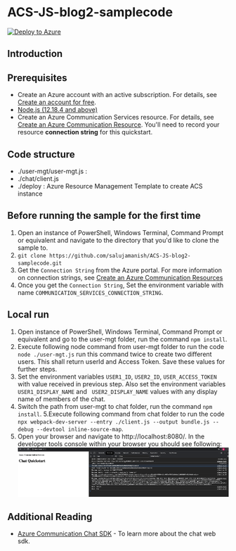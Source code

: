 # ACS-JS-blog2-samplecode

[![Deploy to Azure](https://aka.ms/deploytoazurebutton)](https://portal.azure.com/#create/Microsoft.Template/uri/https%3A%2F%2Fraw.githubusercontent.com%2Fsalujamanish%2FACS-JS-blog2-samplecode%2Fmain%2Fdeploy%2Fazuredeploy.json)

## Introduction

## Prerequisites
- Create an Azure account with an active subscription. For details, see [Create an account for free](https://azure.microsoft.com/free/?WT.mc_id=A261C142F).
- [Node.js (12.18.4 and above)](https://nodejs.org/en/download/)
- Create an Azure Communication Services resource. For details, see [Create an Azure Communication Resource](https://docs.microsoft.com/en-us/azure/communication-services/quickstarts/create-communication-resource). You'll need to record your resource **connection string** for this quickstart.

## Code structure
- ./user-mgt/user-mgt.js : 
- ./chat/client.js
- ./deploy : Azure Resource Management Template to create ACS instance
  
## Before running the sample for the first time

1. Open an instance of PowerShell, Windows Terminal, Command Prompt or equivalent and navigate to the directory that you'd like to clone the sample to.
2. `git clone https://github.com/salujamanish/ACS-JS-blog2-samplecode.git`
3. Get the `Connection String` from the Azure portal. For more information on connection strings, see [Create an Azure Communication Resources](https://docs.microsoft.com/en-us/azure/communication-services/quickstarts/create-communication-resource)
4. Once you get the `Connection String`, Set the environment variable with name `COMMUNICATION_SERVICES_CONNECTION_STRING`.

## Local run
1. Open instance of PowerShell, Windows Terminal, Command Prompt or equivalent  and go to the user-mgt folder, run the command `npm install`.
2. Execute following node command from user-mgt folder to run the code `node ./user-mgt.js` run this command twice to create two different users. This shall return userId and Access Token. Save these values for further steps.
3. Set the environment variables `USER1_ID`, `USER2_ID`, `USER_ACCESS_TOKEN` with value received in previous step. Also set the environment variables ` USER1_DISPLAY_NAME` and ` USER2_DISPLAY_NAME` values with any display name of members of the chat.
4. Switch the path from user-mgt to chat folder, run the command `npm install`.
5.Execute following command from chat folder to run the code `npx webpack-dev-server --entry ./client.js --output bundle.js --debug --devtool inline-source-map`.
6. Open your browser and navigate to http://localhost:8080/. In the developer tools console within your browser you should see following:
   ![chat](./images/chat.png)

## Additional Reading

- [Azure Communication Chat SDK](https://docs.microsoft.com/en-us/azure/communication-services/concepts/chat/sdk-features) - To learn more about the chat web sdk.
